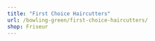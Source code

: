 ```yaml
---
title: "First Choice Haircutters"
url: /bowling-green/first-choice-haircutters/
shop: Friseur
---
```

